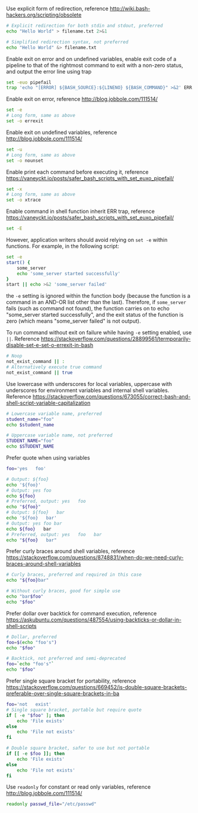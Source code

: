 Use explicit form of redirection, reference http://wiki.bash-hackers.org/scripting/obsolete
```sh
# Explicit redirection for both stdin and stdout, preferred
echo "Hello World" > filename.txt 2>&1

# Simplified redirection syntax, not preferred
echo "Hello World" &> filename.txt
```

Enable exit on error and on undefined variables, enable exit code of a pipeline to that of the rightmost command to exit with a non-zero status, and output the error line using trap
```sh
set -euo pipefail
trap 'echo "[ERROR] ${BASH_SOURCE}:${LINENO} ${BASH_COMMAND}" >&2' ERR
```

Enable exit on error, reference http://blog.jobbole.com/111514/
```sh
set -e
# Long form, same as above
set -o errexit
```

Enable exit on undefined variables, reference http://blog.jobbole.com/111514/
```sh
set -u
# Long form, same as above
set -o nounset
```

Enable print each command before executing it, reference https://vaneyckt.io/posts/safer_bash_scripts_with_set_euxo_pipefail/
```sh
set -x
# Long form, same as above
set -o xtrace
```

Enable command in shell function inherit ERR trap, reference https://vaneyckt.io/posts/safer_bash_scripts_with_set_euxo_pipefail/
```sh
set -E
```

However, application writers should avoid relying on `set -e` within functions. For example, in the following script:
```sh
set -e
start() {
	some_server
	echo 'some_server started successfully'
}
start || echo >&2 'some_server failed'
```
the `-e` setting is ignored within the function body (because the function is a command in an AND-OR list other than the last). Therefore, if `some_server` fails (such as command not found), the function carries on to echo "some_server started successfully", and the exit status of the function is zero (which means "some_server failed" is not output).

To run command without exit on failure while having `-e` setting enabled, use `||`. Reference https://stackoverflow.com/questions/28899561/termporarily-disable-set-e-set-o-errexit-in-bash
```sh
# Noop
not_exist_command || :
# Alternatively execute true command
not_exist_command || true
```

Use lowercase with underscores for local variables, uppercase with underscores for environment variables and internal shell variables. Reference https://stackoverflow.com/questions/673055/correct-bash-and-shell-script-variable-capitalization
```sh
# Lowercase variable name, preferred
student_name="foo"
echo $student_name

# Uppercase variable name, not preferred
STUDENT_NAME="foo"
echo $STUDENT_NAME
```

Prefer quote when using variables
```sh
foo='yes   foo'

# Output: ${foo}
echo '${foo}'
# Output: yes foo
echo ${foo}
# Preferred, output: yes   foo
echo "${foo}"
# Output: ${foo}   bar
echo '${foo}   bar'
# Output: yes foo bar
echo ${foo}   bar
# Preferred, output: yes   foo   bar
echo "${foo}   bar"
```

Prefer curly braces around shell variables, reference https://stackoverflow.com/questions/8748831/when-do-we-need-curly-braces-around-shell-variables
```sh
# Curly braces, preferred and required in this case
echo "${foo}bar"

# Without curly braces, good for simple use
echo "bar$foo"
echo "$foo"
```

Prefer dollar over backtick for command execution, reference https://askubuntu.com/questions/487554/using-backticks-or-dollar-in-shell-scripts
```sh
# Dollar, preferred
foo=$(echo "foo's")
echo "$foo"

# Backtick, not preferred and semi-deprecated
foo=`echo "foo's"`
echo "$foo"
```

Prefer single square bracket for portability, reference https://stackoverflow.com/questions/669452/is-double-square-brackets-preferable-over-single-square-brackets-in-ba
```sh
foo='not   exist'
# Single square bracket, portable but require quote
if [ -e "$foo" ]; then
	echo 'File exists'
else
	echo 'File not exists'
fi

# Double square bracket, safer to use but not portable
if [[ -e $foo ]]; then
	echo 'File exists'
else
	echo 'File not exists'
fi
```

Use `readonly` for constant or read only variables, reference http://blog.jobbole.com/111514/
```sh
readonly passwd_file="/etc/passwd"
```

